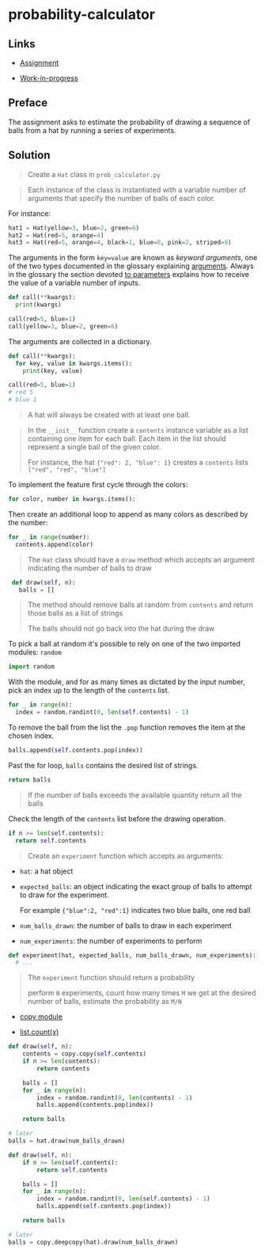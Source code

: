# probability-calculator

## Links

- [Assignment](https://www.freecodecamp.org/learn/scientific-computing-with-python/scientific-computing-with-python-projects/probability-calculator)

- [Work-in-progress](https://replit.com/@borntofrappe/boilerplate-probability-calculator)

## Preface

The assignment asks to estimate the probability of drawing a sequence of balls from a hat by running a series of experiments.

## Solution

> Create a `Hat` class in `prob_calculator.py`

> Each instance of the class is instantiated with a variable number of arguments that specify the number of balls of each color.

For instance:

```py
hat1 = Hat(yellow=3, blue=2, green=6)
hat2 = Hat(red=5, orange=4)
hat3 = Hat(red=5, orange=4, black=1, blue=0, pink=2, striped=9)
```

The arguments in the form `key=value` are known as _keyword arguments_, one of the two types documented in the glossary explaining [arguments](https://docs.python.org/3/glossary.html#term-argument). Always in the glossary the section devoted [to parameters](https://docs.python.org/3/glossary.html#term-parameter) explains how to receive the value of a variable number of inputs.

```py
def call(**kwargs):
  print(kwargs)

call(red=5, blue=1)
call(yellow=3, blue=2, green=6)
```

The arguments are collected in a dictionary.

```py
def call(**kwargs):
  for key, value in kwargs.items():
    print(key, value)

call(red=5, blue=1)
# red 5
# blue 1
```

> A hat will always be created with at least one ball.

> In the `__init__` function create a `contents` instance variable as a list containing one item for each ball. Each item in the list should represent a single ball of the given color.
>
> For instance, the hat `{"red": 2, "blue": 1}` creates a `contents` lists `["red", "red", "blue"]`

To implement the feature first cycle through the colors:

```py
for color, number in kwargs.items():
```

Then create an additional loop to append as many colors as described by the number:

```py
for _ in range(number):
  contents.append(color)
```

> The `Hat` class should have a `draw` method which accepts an argument indicating the number of balls to draw

```py
 def draw(self, n):
   balls = []
```

> The method should remove balls at random from `contents` and return those balls as a list of strings
>
> The balls should not go back into the hat during the draw

To pick a ball at random it's possible to rely on one of the two imported modules: `random`

```py
import random
```

With the module, and for as many times as dictated by the input number, pick an index up to the length of the `contents` list.

```py
for _ in range(n):
  index = random.randint(0, len(self.contents) - 1)
```

To remove the ball from the list the `.pop` function removes the item at the chosen index.

```py
balls.append(self.contents.pop(index))
```

Past the for loop, `balls` contains the desired list of strings.

```py
return balls
```

> If the number of balls exceeds the available quantity return all the balls

Check the length of the `contents` list before the drawing operation.

```py
if n >= len(self.contents):
  return self.contents
```

> Create an `experiment` function which accepts as arguments:

- `hat`: a hat object

- `expected_balls`: an object indicating the exact group of balls to attempt to draw for the experiment.

  For example `{"blue":2, "red":1}` indicates two blue balls, one red ball

- `num_balls_drawn`: the number of balls to draw in each experiment

- `num_experiments`: the number of experiments to perform

```py
def experiment(hat, expected_balls, num_balls_drawn, num_experiments):
  # ...
```

> The `experiment` function should return a probability
>
> perform `N` experiments, count how many times `M` we get at the desired number of balls, estimate the probability as `M/N`

- [copy module](https://docs.python.org/3/library/copy.html)

- [list.count(x)](https://docs.python.org/3/tutorial/datastructures.html)

```py
def draw(self, n):
    contents = copy.copy(self.contents)
    if n >= len(contents):
        return contents

    balls = []
    for _ in range(n):
        index = random.randint(0, len(contents) - 1)
        balls.append(contents.pop(index))

    return balls

# later
balls = hat.draw(num_balls_drawn)
```

```py
def draw(self, n):
    if n >= len(self.contents):
        return self.contents

    balls = []
    for _ in range(n):
        index = random.randint(0, len(self.contents) - 1)
        balls.append(self.contents.pop(index))

    return balls

# later
balls = copy.deepcopy(hat).draw(num_balls_drawn)
```
